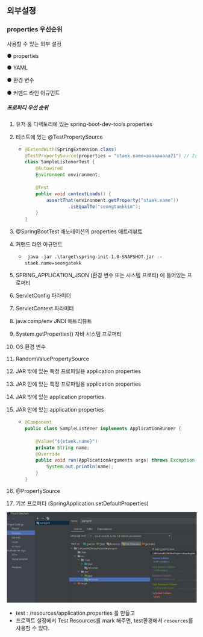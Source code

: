 ## 외부설정



### properties 우선순위



사용할 수 있는 외부 설정 

● properties 

● YAML 

● 환경 변수 

● 커맨드 라인 아규먼트







##### 프로퍼티 우선 순위 

1. 유저 홈 디렉토리에 있는 spring-boot-dev-tools.properties 

2. 테스트에 있는 @TestPropertySource 

   - ~~~java
     @ExtendWith(SpringExtension.class)
     @TestPropertySource(properties = "staek.name=aaaaaaaaa21") // 2순위
     class SampleListenerTest {
         @Autowired
         Environment environment;
     
         @Test
         public void contextLoads() {
             assertThat(environment.getProperty("staek.name"))
                     .isEqualTo("seongtaekkim");
         }
     }
     ~~~

3. @SpringBootTest 애노테이션의 properties 애트리뷰트 

4. 커맨드 라인 아규먼트 

   - ` java -jar .\target\spring-init-1.0-SNAPSHOT.jar --staek.name=seongatekk`

5. SPRING_APPLICATION_JSON (환경 변수 또는 시스템 프로티) 에 들어있는 프로퍼티 

6. ServletConfig 파라미터 

7. ServletContext 파라미터 

8. java:comp/env JNDI 애트리뷰트 

9. System.getProperties() 자바 시스템 프로퍼티 

10.  OS 환경 변수 

11. RandomValuePropertySource 

12.  JAR 밖에 있는 특정 프로파일용 application properties

13.  JAR 안에 있는 특정 프로파일용 application properties

14. JAR 밖에 있는 application properties

15. JAR 안에 있는 application properties 

    - ~~~java
      @Component
      public class SampleListener implements ApplicationRunner {
      
          @Value("${staek.name}")
          private String name;
          @Override
          public void run(ApplicationArguments args) throws Exception {
              System.out.println(name);
          }
      }
      ~~~

16.  @PropertySource 

17. 기본 프로퍼티 (SpringApplication.setDefaultProperties)







![image-20220224061800678](.\images\08-0.PNG)

- test : /resources/application.properties 를 만들고
- 프로젝트 설정에서 Test Resources를 mark 해주면, test환경에서 `resources`를 사용할 수 있다.































